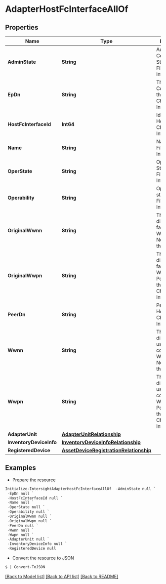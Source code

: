 # AdapterHostFcInterfaceAllOf
## Properties

Name | Type | Description | Notes
------------ | ------------- | ------------- | -------------
**AdminState** | **String** | Admin Configured State of Host Fibre Channel Interface. | [optional] [readonly] 
**EpDn** | **String** | The Endpoint Config Dn of the Host Fibre Channel Interface. | [optional] [readonly] 
**HostFcInterfaceId** | **Int64** | Identifier of Host Fibre Channel Interface. | [optional] [readonly] 
**Name** | **String** | Name of Host Fibre Channel Interface. | [optional] [readonly] 
**OperState** | **String** | Operational State of Host Fibre Channel Interface. | [optional] [readonly] 
**Operability** | **String** | Operability status of Host Fibre Channel Interface. | [optional] [readonly] 
**OriginalWwnn** | **String** | The uniquely distinguishable factory default  World Wide Node Name of the Host. | [optional] [readonly] 
**OriginalWwpn** | **String** | The uniquely distinguishable factory default World Wide Port Name of the Host Fibre Channel Interface. | [optional] [readonly] 
**PeerDn** | **String** | PeerPort Dn of Host Fibre Channel Interface. | [optional] [readonly] 
**Wwnn** | **String** | The uniquely distinguishable user configured World Wide Node Name of the Host. | [optional] [readonly] 
**Wwpn** | **String** | The uniquely distinguishable user configured World Wide Port Name of the Host Fibre Channel Interface. | [optional] [readonly] 
**AdapterUnit** | [**AdapterUnitRelationship**](AdapterUnitRelationship.md) |  | [optional] 
**InventoryDeviceInfo** | [**InventoryDeviceInfoRelationship**](InventoryDeviceInfoRelationship.md) |  | [optional] 
**RegisteredDevice** | [**AssetDeviceRegistrationRelationship**](AssetDeviceRegistrationRelationship.md) |  | [optional] 

## Examples

- Prepare the resource
```powershell
Initialize-IntersightAdapterHostFcInterfaceAllOf  -AdminState null `
 -EpDn null `
 -HostFcInterfaceId null `
 -Name null `
 -OperState null `
 -Operability null `
 -OriginalWwnn null `
 -OriginalWwpn null `
 -PeerDn null `
 -Wwnn null `
 -Wwpn null `
 -AdapterUnit null `
 -InventoryDeviceInfo null `
 -RegisteredDevice null
```

- Convert the resource to JSON
```powershell
$ | Convert-ToJSON
```

[[Back to Model list]](../README.md#documentation-for-models) [[Back to API list]](../README.md#documentation-for-api-endpoints) [[Back to README]](../README.md)

